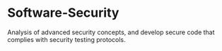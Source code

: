 # Software-Security
 Analysis of advanced security concepts, and develop secure code that complies with security testing protocols.
